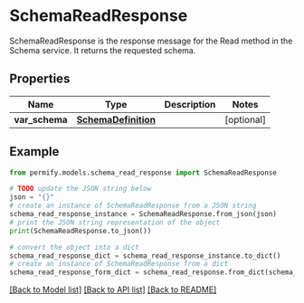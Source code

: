# SchemaReadResponse

SchemaReadResponse is the response message for the Read method in the Schema service. It returns the requested schema.

## Properties

Name | Type | Description | Notes
------------ | ------------- | ------------- | -------------
**var_schema** | [**SchemaDefinition**](SchemaDefinition.md) |  | [optional] 

## Example

```python
from permify.models.schema_read_response import SchemaReadResponse

# TODO update the JSON string below
json = "{}"
# create an instance of SchemaReadResponse from a JSON string
schema_read_response_instance = SchemaReadResponse.from_json(json)
# print the JSON string representation of the object
print(SchemaReadResponse.to_json())

# convert the object into a dict
schema_read_response_dict = schema_read_response_instance.to_dict()
# create an instance of SchemaReadResponse from a dict
schema_read_response_form_dict = schema_read_response.from_dict(schema_read_response_dict)
```
[[Back to Model list]](../README.md#documentation-for-models) [[Back to API list]](../README.md#documentation-for-api-endpoints) [[Back to README]](../README.md)


